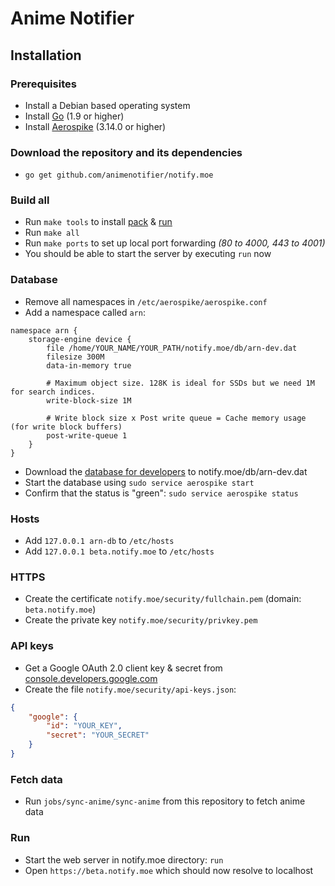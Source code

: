 # Anime Notifier

## Installation

### Prerequisites

* Install a Debian based operating system
* Install [Go](https://golang.org/dl/) (1.9 or higher)
* Install [Aerospike](http://www.aerospike.com/download) (3.14.0 or higher)

### Download the repository and its dependencies

* `go get github.com/animenotifier/notify.moe`

### Build all

* Run `make tools` to install [pack](https://github.com/aerogo/pack) & [run](https://github.com/aerogo/run)
* Run `make all`
* Run `make ports` to set up local port forwarding *(80 to 4000, 443 to 4001)*
* You should be able to start the server by executing `run` now

### Database

* Remove all namespaces in `/etc/aerospike/aerospike.conf`
* Add a namespace called `arn`:

```
namespace arn {
    storage-engine device {
        file /home/YOUR_NAME/YOUR_PATH/notify.moe/db/arn-dev.dat
        filesize 300M
        data-in-memory true

        # Maximum object size. 128K is ideal for SSDs but we need 1M for search indices.
        write-block-size 1M

        # Write block size x Post write queue = Cache memory usage (for write block buffers)
        post-write-queue 1
    }
}
```

* Download the [database for developers](https://mega.nz/#!iN4WTRxb!R_cRjBbnUUvGeXdtRGiqbZRrnvy0CHc2MjlyiGBxdP4) to notify.moe/db/arn-dev.dat
* Start the database using `sudo service aerospike start`
* Confirm that the status is "green": `sudo service aerospike status`

### Hosts

* Add `127.0.0.1 arn-db` to `/etc/hosts`
* Add `127.0.0.1 beta.notify.moe` to `/etc/hosts`

### HTTPS

* Create the certificate `notify.moe/security/fullchain.pem` (domain: `beta.notify.moe`)
* Create the private key `notify.moe/security/privkey.pem`

### API keys

* Get a Google OAuth 2.0 client key & secret from [console.developers.google.com](https://console.developers.google.com)
* Create the file `notify.moe/security/api-keys.json`:

```json
{
	"google": {
		"id": "YOUR_KEY",
		"secret": "YOUR_SECRET"
	}
}
```

### Fetch data

* Run `jobs/sync-anime/sync-anime` from this repository to fetch anime data

### Run

* Start the web server in notify.moe directory: `run`
* Open `https://beta.notify.moe` which should now resolve to localhost